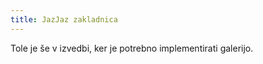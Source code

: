 ```yaml
---
title: JazJaz zakladnica
---
```


<p style="text-align: left;"> Tole je še v izvedbi, ker je potrebno implementirati galerijo. </p>
